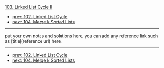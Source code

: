 [103. Linked List Cycle II](http://www.lintcode.com/problem/linked-list-cycle-ii)

- [prev: 102. Linked List Cycle](102-linked-list-cycle.md)
- [next: 104. Merge k Sorted Lists](104-merge-k-sorted-lists.md)

---

put your own notes and solutions here.
you can add any reference link such as [title](reference url) here.

---

- [prev: 102. Linked List Cycle](102-linked-list-cycle.md)
- [next: 104. Merge k Sorted Lists](104-merge-k-sorted-lists.md)
